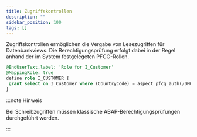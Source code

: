 ```yaml
---
title: Zugriffskontrollen
description: ""
sidebar_position: 100
tags: []
---
```


Zugriffskontrollen ermöglichen die Vergabe von Lesezugriffen für Datenbankviews. Die Berechtigungsprüfung erfolgt dabei in der Regel anhand der im System festgelegeten PFCG-Rollen.

```sql showLineNumbers
@EndUserText.label: 'Role for I_Customer'
@MappingRole: true
define role I_CUSTOMER {
 grant select on I_Customer where (CountryCode) = aspect pfcg_auth(/DMO/TRVL, /DMO/CNTRY, ACTVT = '03');
}
```

:::note Hinweis

Bei Schreibzugriffen müssen klassische ABAP-Berechtigungsprüfungen durchgeführt werden.

:::
